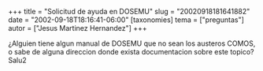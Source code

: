 +++
title = "Solicitud de ayuda en DOSEMU"
slug = "20020918181641882"
date = "2002-09-18T18:16:41-06:00"
[taxonomies]
tema = ["preguntas"]
autor = ["Jesus Martinez Hernandez"]
+++

¿Alguien tiene algun manual de DOSEMU que no sean los austeros COMOS, o
sabe de alguna direccion donde exista documentacion sobre este topico?
Salu2

